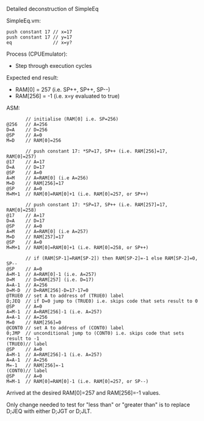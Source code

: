 Detailed deconstruction of SimpleEq

SimpleEq.vm:

```
push constant 17 // x=17
push constant 17 // y=17
eq               // x=y?
```

Process (CPUEmulator):
* Step through execution cycles

Expected end result:
* RAM[0] = 257 (i.e. SP++, SP++, SP--)
* RAM[256] = -1 (i.e. x=y evaluated to true)

ASM:

```
       // initialise (RAM[0] i.e. SP=256)
@256   // A=256
D=A    // D=256
@SP    // A=0
M=D    // RAM[0]=256

       // push constant 17: *SP=17, SP++ (i.e. RAM[256]=17, RAM[0]=257)
@17    // A=17
D=A    // D=17
@SP    // A=0
A=M    // A=RAM[0] (i.e A=256)
M=D    // RAM[256]=17
@SP    // A=0
M=M+1  // RAM[0]=RAM[0]+1 (i.e. RAM[0]=257, or SP++)

       // push constant 17: *SP=17, SP++ (i.e. RAM[257]=17, RAM[0]=258)
@17    // A=17
D=A    // D=17
@SP    // A=0
A=M    // A=RAM[0] (i.e A=257)
M=D    // RAM[257]=17
@SP    // A=0
M=M+1  // RAM[0]=RAM[0]+1 (i.e. RAM[0]=258, or SP++)

       // if (RAM[SP-1]=RAM[SP-2]) then RAM[SP-2]=-1 else RAM[SP-2]=0, SP--
@SP    // A=0
A=M-1  // A=RAM[0]-1 (i.e. A=257)
D=M    // D=RAM[257] (i.e. D=17)
A=A-1  // A=256
D=M-D  // D=RAM[256]-D=17-17=0
@TRUE0 // set A to address of (TRUE0) label
D;JEQ  // if D=0 jump to (TRUE0) i.e. skips code that sets result to 0
@SP    // A=0
A=M-1  // A=RAM[256]-1 (i.e. A=257)
A=A-1  // A=256
M=0    // RAM[256]=0
@CONT0 // set A to address of (CONT0) label
0;JMP  // unconditional jump to (CONT0) i.e. skips code that sets result to -1
(TRUE0)// label
@SP    // A=0
A=M-1  // A=RAM[256]-1 (i.e. A=257)
A=A-1  // A=256
M=-1   // RAM[256]=-1
(CONT0)// label
@SP    // A=0
M=M-1  // RAM[0]=RAM[0]-1 (i.e. RAM[0]=257, or SP--)
```

Arrived at the desired RAM[0]=257 and RAM[256]=-1 values.

Only change needed to test for "less than" or "greater than" is to replace D;JEQ with either D;JGT or D;JLT.
